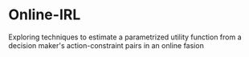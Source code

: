 # Online-IRL
Exploring techniques to estimate a parametrized utility function from a decision maker's  action-constraint pairs in an online fasion
